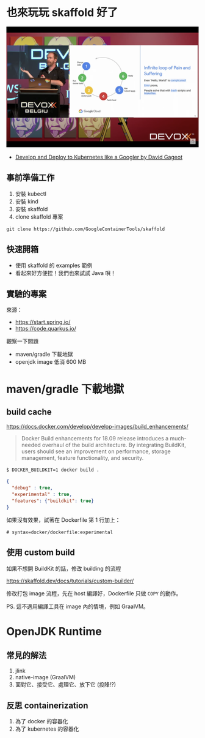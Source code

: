 # 也來玩玩 skaffold 好了

![](skaffold-devoxx.png)
* [Develop and Deploy to Kubernetes like a Googler by David Gageot](https://youtu.be/YYJ4RZFw4j8?t=1811)

## 事前準備工作

1. 安裝 kubectl
2. 安裝 kind
3. 安裝 skaffold
4. clone skaffold 專案

```
git clone https://github.com/GoogleContainerTools/skaffold
```

## 快速開箱

* 使用 skaffold 的 examples 範例
* 看起來好方便捏！我們也來試試 Java 唄！

## 實驗的專案

來源：

* https://start.spring.io/
* https://code.quarkus.io/


觀察一下問題

* maven/gradle 下載地獄
* openjdk image 低消 600 MB

# maven/gradle 下載地獄

## build cache

https://docs.docker.com/develop/develop-images/build_enhancements/

> Docker Build enhancements for 18.09 release introduces a much-needed overhaul of the build architecture. By integrating BuildKit, users should see an improvement on performance, storage management, feature functionality, and security.

```
$ DOCKER_BUILDKIT=1 docker build .
```
```json
{
  "debug" : true,
  "experimental" : true,
  "features": {"buildkit": true}
}
```

如果沒有效果，試著在 Dockerfile 第 1 行加上：

```
# syntax=docker/dockerfile:experimental
```

## 使用 custom build

如果不想開 BuildKit 的話，修改 building 的流程

https://skaffold.dev/docs/tutorials/custom-builder/

修改打包 image 流程，先在 host 編譯好，Dockerfile 只做 `COPY` 的動作。

PS. 這不適用編譯工具在 image 內的情境，例如 GraalVM。

# OpenJDK Runtime


## 常見的解法

1. jlink
2. native-image (GraalVM)
3. 面對它、接受它、處理它、放下它 (投䧏!?)

## 反思 containerization

1. 為了 docker 的容器化
2. 為了 kubernetes 的容器化

